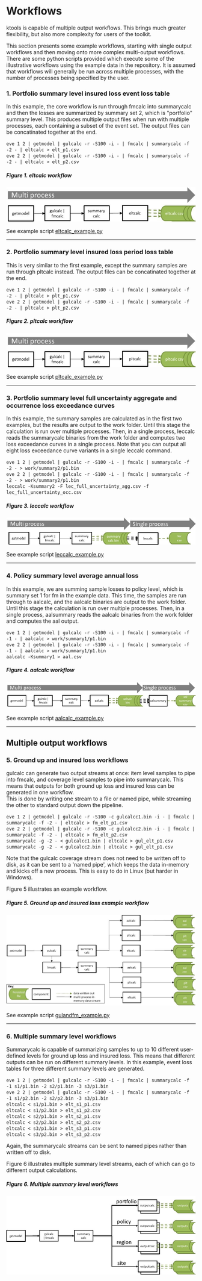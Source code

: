 # Workflows

ktools is capable of multiple output workflows. This brings much greater flexibility, but also more complexity for users of the toolkit.  

This section presents some example workflows, starting with single output workflows and then moving onto more complex multi-output workflows. There are some python scripts provided which execute some of the illustrative workflows using the example data in the repository.  It is assumed that workflows will generally be run across multiple processes, with the number of processes being specified by the user.

### 1. Portfolio summary level insured loss event loss table

In this example, the core workflow is run through fmcalc into summarycalc and then the losses are summarized by summary set 2, which is "portfolio" summary level.
This produces multiple output files when run with multiple processes, each containing a subset of the event set.  The output files can be concatinated together at the end.
```
eve 1 2 | getmodel | gulcalc -r -S100 -i - | fmcalc | summarycalc -f -2 - | eltcalc > elt_p1.csv
eve 2 2 | getmodel | gulcalc -r -S100 -i - | fmcalc | summarycalc -f -2 - | eltcalc > elt_p2.csv
```

##### Figure 1. eltcalc workflow
![alt text](../img/eltcalc.jpg "eltcalc workflow")

See example script [eltcalc_example.py](../../examples/eltcalc_example.py)
***
### 2. Portfolio summary level insured loss period loss table

This is very similar to the first example, except the summary samples are run through pltcalc instead.  The output files can be concatinated together at the end.
```
eve 1 2 | getmodel | gulcalc -r -S100 -i - | fmcalc | summarycalc -f -2 - | pltcalc > plt_p1.csv
eve 2 2 | getmodel | gulcalc -r -S100 -i - | fmcalc | summarycalc -f -2 - | pltcalc > plt_p2.csv
```

##### Figure 2. pltcalc workflow
![alt text](../img/pltcalc.jpg "eltcalc workflow")

See example script [pltcalc_example.py](../../examples/eltcalc_example.py)
***
### 3. Portfolio summary level full uncertainty aggregate and occurrence loss exceedance curves

In this example, the summary samples are calculated as in the first two examples, but the results are output to the work folder.  Until this stage the calculation is run over multiple processes. Then, in a single process, leccalc reads the summarycalc binaries from the work folder and computes two loss exceedance curves in a single process. Note that you can output all eight loss exceedance curve variants in a single leccalc command.
```
eve 1 2 | getmodel | gulcalc -r -S100 -i - | fmcalc | summarycalc -f -2 - > work/summary2/p1.bin
eve 2 2 | getmodel | gulcalc -r -S100 -i - | fmcalc | summarycalc -f -2 - > work/summary2/p1.bin
leccalc -Ksummary2 -F lec_full_uncertainty_agg.csv -f lec_full_uncertainty_occ.csv
```

##### Figure 3. leccalc workflow
![alt text](../img/leccalc.jpg "leccalc workflow")

See example script [leccalc_example.py](../../examples/leccalc_example.py)
***
### 4. Policy summary level average annual loss

In this example, we are summing sample losses to policy level, which is summary set 1 for fm in the example data. This time, the samples are run through to aalcalc, and the aalcalc binaries are output to the work folder.  Until this stage the calculation is run over multiple processes. Then, in a single process, aalsummary reads the aalcalc binaries from the work folder and computes the aal output. 
```
eve 1 2 | getmodel | gulcalc -r -S100 -i - | fmcalc | summarycalc -f -1 - | aalcalc > work/summary1/p1.bin
eve 2 2 | getmodel | gulcalc -r -S100 -i - | fmcalc | summarycalc -f -1 - | aalcalc > work/summary1/p1.bin
aalcalc -Ksummary1 > aal.csv
```

##### Figure 4. aalcalc workflow
![alt text](../img/aalcalc.jpg "aalcalc workflow")

See example script [aalcalc_example.py](../../examples/aalcalc_example.py)
***
## Multiple output workflows

### 5. Ground up and insured loss workflows
gulcalc can generate two output streams at once: item level samples to pipe into fmcalc, and coverage level samples to pipe into summarycalc. This means that outputs for both ground up loss and insured loss can be generated in one workflow.  
This is done by writing one stream to a file or named pipe, while streaming the other to standard output down the pipeline.

```
eve 1 2 | getmodel | gulcalc -r -S100 -c gulcalcc1.bin -i - | fmcalc | summarycalc -f -2 - | eltcalc > fm_elt_p1.csv
eve 2 2 | getmodel | gulcalc -r -S100 -c gulcalcc2.bin -i - | fmcalc | summarycalc -f -2 - | eltcalc > fm_elt_p2.csv
summarycalc -g -2 - < gulcalcc1.bin | eltcalc > gul_elt_p1.csv
summarycalc -g -2 - < gulcalcc2.bin | eltcalc > gul_elt_p1.csv
```
Note that the gulcalc coverage stream does not need to be written off to disk, as it can be sent to a 'named pipe', which keeps the data in-memory and kicks off a new process.  This is easy to do in Linux (but harder in Windows).

Figure 5 illustrates an example workflow.

##### Figure 5. Ground up and insured loss example workflow 
![alt text](../img/gulandfm.jpg "Ground up and insured loss workflow")

See example script [gulandfm_example.py](../../examples/gulandfm_example.py)
***
### 6. Multiple summary level workflows
Summarycalc is capable of summarizing samples to up to 10 different user-defined levels for ground up loss and insured loss. This means that different outputs can be run on different summary levels.  In this example, event loss tables for three different summary levels are generated.

```
eve 1 2 | getmodel | gulcalc -r -S100 -i - | fmcalc | summarycalc -f -1 s1/p1.bin -2 s2/p1.bin -3 s3/p1.bin
eve 2 2 | getmodel | gulcalc -r -S100 -i - | fmcalc | summarycalc -f -1 s1/p2.bin -2 s2/p2.bin -3 s3/p1.bin
eltcalc < s1/p1.bin > elt_s1_p1.csv
eltcalc < s1/p2.bin > elt_s1_p2.csv
eltcalc < s2/p1.bin > elt_s2_p1.csv
eltcalc < s2/p2.bin > elt_s2_p2.csv
eltcalc < s3/p1.bin > elt_s3_p1.csv
eltcalc < s3/p2.bin > elt_s3_p2.csv
```
Again, the summarycalc streams can be sent to named pipes rather than written off to disk.

Figure 6 illustrates multiple summary level streams, each of which can go to different output calculations.

##### Figure 6. Multiple summary level workflows 
![alt text](../img/summarycalc.jpg "Ground up and insured loss workflow")



